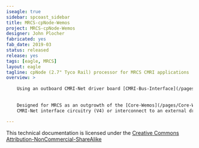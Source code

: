 ```yaml
---
iseagle: true
sidebar: spcoast_sidebar
title: MRCS-cpNode-Wemos
project: MRCS-cpNode-Wemos
designer: John Plocher
fabricated: yes
fab_date: 2019-03
status: released
release: yes
tags: [eagle, MRCS]
layout: eagle
tagline: cpNode (2.7" Tyco Rail) processor for MRCS CMRI applications
overview: >
    
    Using an outboard CMRI-Net driver board [CMRI-Bus-Interface](/pages/CMRI-Bus-Interface.html).
    
    
    Designed for MRCS as an outgrowth of the [Core-Wemos](/pages/Core-Wemos.html) project, this version includes
    CMRI-Net interface circuitry (V4) or interconnect to an external driver board (V5).
    
---
```



This technical documentation is licensed under the [Creative Commons Attribution-NonCommercial-ShareAlike](https://creativecommons.org/licenses/by-nc-sa/3.0/)
